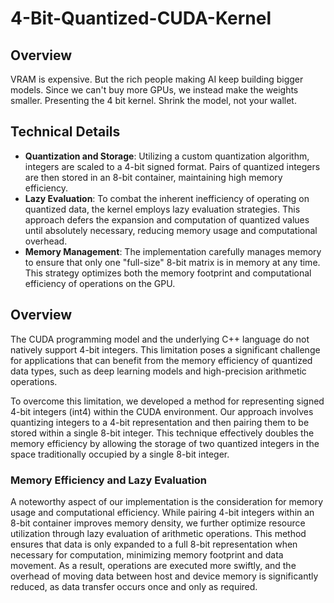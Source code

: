 # 4-Bit-Quantized-CUDA-Kernel

## Overview

VRAM is expensive. But the rich people making AI keep building bigger models. Since we can't buy more GPUs, we instead make the weights smaller. Presenting the 4 bit kernel. Shrink the model, not your wallet.

## Technical Details

- **Quantization and Storage**: Utilizing a custom quantization algorithm, integers are scaled to a 4-bit signed format. Pairs of quantized integers are then stored in an 8-bit container, maintaining high memory efficiency.
- **Lazy Evaluation**: To combat the inherent inefficiency of operating on quantized data, the kernel employs lazy evaluation strategies. This approach defers the expansion and computation of quantized values until absolutely necessary, reducing memory usage and computational overhead.
- **Memory Management**: The implementation carefully manages memory to ensure that only one "full-size" 8-bit matrix is in memory at any time. This strategy optimizes both the memory footprint and computational efficiency of operations on the GPU.

## Overview

The CUDA programming model and the underlying C++ language do not natively support 4-bit integers. This limitation poses a significant challenge for applications that can benefit from the memory efficiency of quantized data types, such as deep learning models and high-precision arithmetic operations.

To overcome this limitation, we developed a method for representing signed 4-bit integers (int4) within the CUDA environment. Our approach involves quantizing integers to a 4-bit representation and then pairing them to be stored within a single 8-bit integer. This technique effectively doubles the memory efficiency by allowing the storage of two quantized integers in the space traditionally occupied by a single 8-bit integer.

### Memory Efficiency and Lazy Evaluation

A noteworthy aspect of our implementation is the consideration for memory usage and computational efficiency. While pairing 4-bit integers within an 8-bit container improves memory density, we further optimize resource utilization through lazy evaluation of arithmetic operations. This method ensures that data is only expanded to a full 8-bit representation when necessary for computation, minimizing memory footprint and data movement. As a result, operations are executed more swiftly, and the overhead of moving data between host and device memory is significantly reduced, as data transfer occurs once and only as required.
